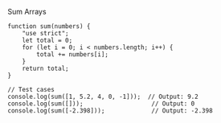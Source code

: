 Sum Arrays

    function sum(numbers) {
        "use strict";
        let total = 0;
        for (let i = 0; i < numbers.length; i++) {
            total += numbers[i];
        }
        return total;
    }
    
    // Test cases
    console.log(sum([1, 5.2, 4, 0, -1]));  // Output: 9.2
    console.log(sum([]));                   // Output: 0
    console.log(sum([-2.398]));             // Output: -2.398
